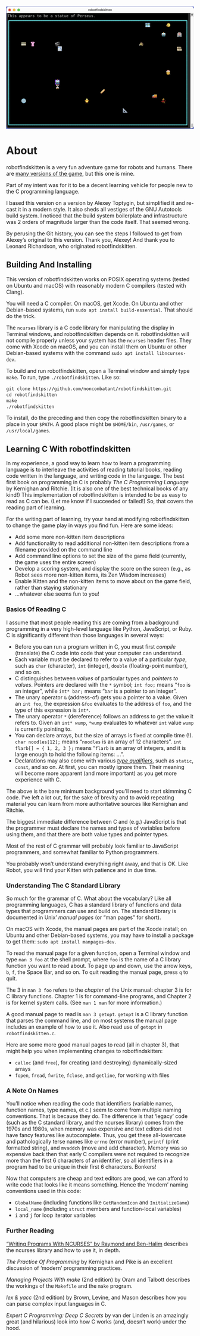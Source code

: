 ![A screenshot of the robotfindskitten game.](screenshot.png)

# About

robotfindskitten is a very fun adventure game for robots and humans. There are
[many versions of the game](http://robotfindskitten.org/), but this one is mine.

Part of my intent was for it to be a decent learning vehicle for people new to
the C programming language.

I based this version on a version by Alexey Toptygin, but simplified it and
re-cast it in a modern style. It also sheds all vestiges of the GNU Autotools
build system. I noticed that the build system boilerplate and infrastructure was
2 orders of magnitude larger than the code itself. That seemed wrong.

By perusing the Git history, you can see the steps I followed to get from
Alexey’s original to this version. Thank you, Alexey! And thank you to Leonard
Richardson, who originated robotfindskitten.

## Building And Installing

This version of robotfindskitten works on POSIX operating systems (tested on
Ubuntu and macOS) with reasonably modern C compilers (tested with Clang).

You will need a C compiler. On macOS, get Xcode. On Ubuntu and other
Debian-based systems, run `sudo apt install build-essential`. That should do the
trick.

The `ncurses` library is a C code library for manipulating the display in
Terminal windows, and robotfindskitten depends on it. robotfindskitten will not
compile properly unless your system has the `ncurses` header files. They come
with Xcode on macOS, and you can install them on Ubuntu or other Debian-based
systems with the command `sudo apt install libncurses-dev`.

To build and run robotfindskitten, open a Terminal window and simply type
`make`. To run, type `./robotfindskitten`. Like so:

```
git clone https://github.com/noncombatant/robotfindskitten.git
cd robotfindskitten
make
./robotfindskitten
```

To install, do the preceding and then copy the robotfindskitten binary to a
place in your `$PATH`. A good place might be `$HOME/bin`, `/usr/games`, or
`/usr/local/games`.

## Learning C With robotfindskitten

In my experience, a good way to learn how to learn a programming language is to
interleave the activities of reading tutorial books, reading code written in the
language, and writing code in the language. The best first book on programming
in C is probably _The C Programming Language_ by Kernighan and Ritchie. (It is
also one of the best technical books of any kind!) This implementation of
robotfindskitten is intended to be as easy to read as C can be. (Let me know if
I succeeded or failed!) So, that covers the reading part of learning.

For the writing part of learning, try your hand at modifying robotfindskitten to
change the game play in ways you find fun. Here are some ideas:

  * Add some more non-kitten item descriptions
  * Add functionality to read additional non-kitten item descriptions from a
    filename provided on the command line
  * Add command line options to set the size of the game field (currently, the
    game uses the entire screen)
  * Develop a scoring system, and display the score on the screen (e.g., as
    Robot sees more non-kitten items, its Zen Wisdom increases)
  * Enable Kitten and the non-kitten items to move about on the game field,
    rather than staying stationary
  * ...whatever else seems fun to you!

### Basics Of Reading C

I assume that most people reading this are coming from a background programming
in a very high-level language like Python, JavaScript, or Ruby. C is
significantly different than those languages in several ways:

  * Before you can run a program written in C, you must first _compile_
    (translate) the C code into code that your computer can understand.
  * Each variable must be declared to refer to a value of a particular _type_,
    such as `char` (character), `int` (integer), `double` (floating-point
    number), and so on.
  * C distinguishes between _values_ of particular types and _pointers to
    values_. Pointers are declared with the `*` symbol; `int foo;` means “`foo`
    is an integer”, while `int* bar;` means “`bar` is a pointer to an integer”.
  * The unary operator `&` (address-of) gets you a pointer to a value. Given an
    `int foo`, the expression `&foo` evaluates to the address of `foo`, and the
    type of this expression is `int*`.
  * The unary operator `*` (dereference) follows an address to get the value it
    refers to. Given an `int* wump`, `*wump` evaluates to whatever `int` value
    `wump` is currently pointing to.
  * You can declare arrays, but the size of arrays is fixed at compile time (!).
    `char noodles[12];` means “`noodles` is an array of 12 characters”. `int
    flarb[] = { 1, 2, 3 };` means “`flarb` is an array of integers, and it is
    large enough to hold the following items: ...”.
  * Declarations may also come with various [_type
    qualifiers_](https://en.wikipedia.org/wiki/Type_qualifier), such as
    `static`, `const`, and so on. At first, you can mostly ignore them. Their
    meaning will become more apparent (and more important) as you get more
    experience with C.

The above is the bare minimum background you’ll need to start skimming C code.
I’ve left a lot out, for the sake of brevity and to avoid repeating material you
can learn from more authoritative sources like Kernighan and Ritchie.

The biggest immediate difference between C and (e.g.) JavaScript is that the
programmer must declare the names and types of variables before using them, and
that there are both value types and pointer types.

Most of the rest of C grammar will probably look familiar to JavaScript
programmers, and somewhat familiar to Python programmers.

You probably won’t understand everything right away, and that is OK. Like Robot,
you will find your Kitten with patience and in due time.

### Understanding The C Standard Library

So much for the grammar of C. What about the vocabulary? Like all programming
languages, C has a standard library of functions and data types that programmers
can use and build on. The standard library is documented in Unix’ _manual pages_
(or “man pages” for short).

On macOS with Xcode, the manual pages are part of the Xcode install; on Ubuntu
and other Debian-based systems, you may have to install a package to get them:
`sudo apt install manpages-dev`.

To read the manual page for a given function, open a Terminal window and type
`man 3 foo` at the shell prompt, where `foo` is the name of a C library function
you want to read about. To page up and down, use the arrow keys, `b`, `f`, the
Space Bar, and so on. To quit reading the manual page, press `q` to quit.

The 3 in `man 3 foo` refers to the _chapter_ of the Unix manual: chapter 3 is
for C library functions. Chapter 1 is for command-line programs, and Chapter 2
is for kernel system calls. (See `man 1 man` for more information.)

A good manual page to read is `man 3 getopt`. `getopt` is a C library function
that parses the command line, and on most systems the manual page includes an
example of how to use it. Also read use of `getopt` in `robotfindskitten.c`.

Here are some more good manual pages to read (all in chapter 3), that might help
you when implementing changes to robotfindskitten:

  * `calloc` (and `free`), for creating (and destroying) dynamically-sized
     arrays
  * `fopen`, `fread`, `fwrite`, `fclose`, and `getline`, for working with files

### A Note On Names

You’ll notice when reading the code that identifiers (variable names, function
names, type names, et c.) seem to come from multiple naming conventions. That is
because they do. The difference is that ‘legacy’ code (such as the C standard
library, and the ncurses library) comes from the 1970s and 1980s, when memory
was expensive and text editors did not have fancy features like autocomplete.
Thus, you get these all-lowercase and pathologically terse names like `errno`
(error number), `printf` (print formatted string), and `mvaddch` (move and add
character). Memory was so expensive back then that early C compilers were not
required to recognize more than the first 6 characters of an identifier, so all
identifiers in a program had to be unique in their first 6 characters. Bonkers!

Now that computers are cheap and text editors are good, we can afford to write
code that looks like it means something. Hence the ‘modern’ naming conventions
used in this code:

  * `GlobalName` (including functions like `GetRandomIcon` and `InitializeGame`)
  * `local_name` (including `struct` members and function-local variables)
  * `i` and `j` for loop iterator variables

### Further Reading

[“Writing Programs With NCURSES” by Raymond and
Ben-Halim](http://invisible-island.net/ncurses/ncurses-intro.html) describes the
ncurses library and how to use it, in depth.

_The Practice Of Programming_ by Kernighan and Pike is an excellent discussion
of ‘modern’ programming practices.

_Managing Projects With make_ (2nd edition) by Oram and Talbott describes the
workings of the `Makefile` and the `make` program.

_lex & yacc_ (2nd edition) by Brown, Levine, and Mason describes how you can
parse complex input languages in C.

_Expert C Programming: Deep C Secrets_ by van der Linden is an amazingly great
(and hilarious) look into how C works (and, doesn’t work) under the hood.
